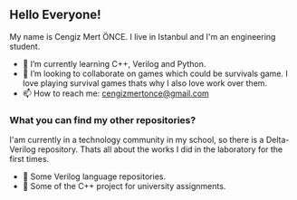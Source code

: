 ## Hello Everyone!

My name is Cengiz Mert ÖNCE. I live in Istanbul and I'm an engineering student.

- 🌱 I’m currently learning C++, Verilog and Python.
- 👯 I’m looking to collaborate on games which could be survivals game. I love playing survival games thats why I also love work over them.
- 📫 How to reach me: cengizmertonce@gmail.com

### What you can find my other repositories?

I'am currently in a technology community in my school, so there is a Delta-Verilog repository. Thats all about the works I did in the laboratory for the first times.

- 🔭 Some Verilog language repositories.
- 🔭 Some of the C++ project for university assignments.
<!--
**CenMert/CenMert** is a ✨ _special_ ✨ repository because its `README.md` (this file) appears on your GitHub profile.

Here are some ideas to get you started:

- 🔭 I’m currently working on ...
- 🌱 I’m currently learning ...
- 👯 I’m looking to collaborate on ...
- 🤔 I’m looking for help with ...
- 💬 Ask me about ...
- 📫 How to reach me: ...
- 😄 Pronouns: ...
- ⚡ Fun fact: ...
-->
